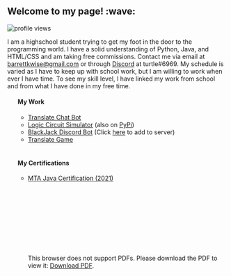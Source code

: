 <!-- Introduction -->
<h2> Welcome to my page! :wave: </h2>
<img src="https://komarev.com/ghpvc/?username=turt1edman&label=Visitors" alt="profile views" />

<!-- About -->
<p> I am a highschool student trying to get my foot in the door to the programming world.
I have a solid understanding of Python, Java, and HTML/CSS and am taking free commissions.
Contact me via email at <a href="mailto:email:barrettkwise@gmail.com">barrettkwise@gmail.com</a> or through <a href="https://discord.com/users/358636454601031681">Discord</a> at turtle#6969.
My schedule is varied as I have to keep up with school work, but I am willing to work when ever I have time.
To see my skill level, I have linked my work from school and from what I have done in my free time.

<!-- Work -->
<ul>
<h4> My Work </h4>
<ul>
<li><a href="https://github.com/turt1edman/translatechatbot">Translate Chat Bot</a></li>
<li><a href="https://github.com/turt1edman/circuitsim">Logic Circuit Simulator</a> (also on <a href="https://pypi.org/project/logicsim/">PyPi</a>)</li>
<li><a href="https://github.com/turt1edman/BlackJack-Bot">BlackJack Discord Bot</a> (Click <a href="https://bit.ly/3Jg0H3q">here</a> to add to server)</li>
<li><a href="https://github.com/turt1edman/translategame">Translate Game</a></li>
</ul>
<br>

  <!-- Certifications -->
<h4> My Certifications </h4>
<ul>
<li><a href="https://docs.microsoft.com/en-us/learn/certifications/mta-introduction-to-programming-using-java/"> MTA Java Certification (2021)</a> 
<object data="https://github.com/turt1edman/turt1edman/blob/main/Barrett_Wise_MTA_Java.pdf" type="application/pdf" width="700px" height="700px"> 
<embed src="https://github.com/turt1edman/turt1edman/blob/main/Barrett_Wise_MTA_Java.pdf"> <p>This browser does not support PDFs. Please download the PDF to view it: <a href="https://github.com/turt1edman/turt1edman/blob/main/Barrett_Wise_MTA_Java.pdf">Download PDF</a>.</p>
</embed>
</object></li>
</ul>
</ul>
</p>
